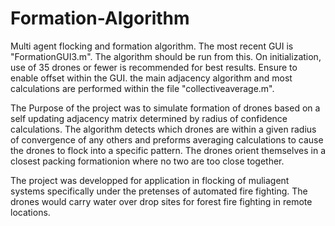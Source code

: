 # Formation-Algorithm
Multi agent flocking and formation algorithm.
The most recent GUI is "FormationGUI3.m". The algorithm should be run from this. 
On initialization, use of 35 drones or fewer is recommended for best results. 
Ensure to enable offset within the GUI.
the main adjacency algorithm and most calculations are performed within the file "collectiveaverage.m".

The Purpose of the project was to simulate formation of drones based on a self updating adjacency matrix determined by radius of confidence calculations. The algorithm detects which drones are within a given radius of convergence of any others and preforms averaging calculations to cause the drones to flock into a specific pattern. The drones orient themselves in a closest packing formationion where no two are too close together. 

The project was developped for application in flocking of muliagent systems specifically under the pretenses of automated fire fighting. The drones would carry water over drop sites for forest fire fighting in remote locations. 
